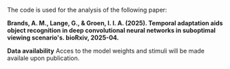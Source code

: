 The code is used for the analysis of the following paper:

**Brands, A. M., Lange, G., & Groen, I. I. A. (2025). Temporal adaptation aids object recognition in deep convolutional neural networks in suboptimal viewing scenario's. bioRxiv, 2025-04.**

**Data availability**
Acces to the model weights and stimuli will be made availale upon publication.